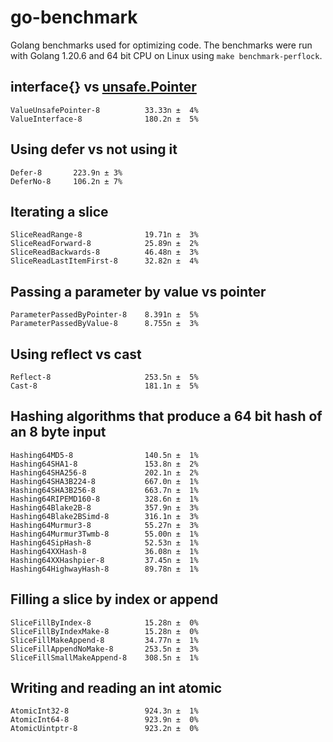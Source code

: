 # go-benchmark

Golang benchmarks used for optimizing code. The benchmarks were run with Golang 1.20.6 and 64 bit CPU on Linux using `make benchmark-perflock`.

## interface{} vs [unsafe.Pointer](https://golang.org/pkg/unsafe/#Pointer) 

```
ValueUnsafePointer-8          33.33n ±  4%
ValueInterface-8              180.2n ±  5%
```

## Using defer vs not using it

```
Defer-8       223.9n ± 3%
DeferNo-8     106.2n ± 7%
```

## Iterating a slice

```
SliceReadRange-8              19.71n ±  3%
SliceReadForward-8            25.89n ±  2%
SliceReadBackwards-8          46.48n ±  3%
SliceReadLastItemFirst-8      32.82n ±  4%
```

## Passing a parameter by value vs pointer

```
ParameterPassedByPointer-8    8.391n ±  5%
ParameterPassedByValue-8      8.755n ±  3%
```

## Using reflect vs cast

```
Reflect-8                     253.5n ±  5%
Cast-8                        181.1n ±  5%
```

## Hashing algorithms that produce a 64 bit hash of an 8 byte input

```
Hashing64MD5-8                140.5n ±  1%
Hashing64SHA1-8               153.8n ±  2%
Hashing64SHA256-8             202.1n ±  2%
Hashing64SHA3B224-8           667.0n ±  1%
Hashing64SHA3B256-8           663.7n ±  1%
Hashing64RIPEMD160-8          328.6n ±  1%
Hashing64Blake2B-8            357.9n ±  3%
Hashing64Blake2BSimd-8        316.1n ±  3%
Hashing64Murmur3-8            55.27n ±  3%
Hashing64Murmur3Twmb-8        55.00n ±  1%
Hashing64SipHash-8            52.53n ±  1%
Hashing64XXHash-8             36.08n ±  1%
Hashing64XXHashpier-8         37.45n ±  1%
Hashing64HighwayHash-8        89.78n ±  1%
```

## Filling a slice by index or append

```
SliceFillByIndex-8            15.28n ±  0%
SliceFillByIndexMake-8        15.28n ±  0%
SliceFillMakeAppend-8         34.77n ±  1%
SliceFillAppendNoMake-8       253.5n ±  3%
SliceFillSmallMakeAppend-8    308.5n ±  1%
```

## Writing and reading an int atomic

```
AtomicInt32-8                 924.3n ±  1%
AtomicInt64-8                 923.9n ±  0%
AtomicUintptr-8               923.2n ±  0%
```
